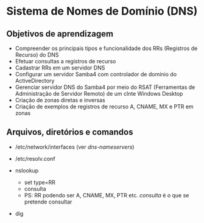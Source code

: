 # Sistema de Nomes de Domínio (DNS)

## Objetivos de aprendizagem

- Compreender os principais tipos e funcionalidade dos RRs (Registros de Recurso) do DNS
- Efetuar consultas a registros de recurso
- Cadastrar RRs em um servidor DNS
- Configurar um servidor Samba4 com controlador de domínio do ActiveDirectory
- Gerenciar servidor DNS do Samba4 por meio do RSAT (Ferramentas de Administração de Servidor Remoto) de um clnte Windows Desktop
- Criação de zonas diretas e inversas
- Criação de exemplos de registros de recurso A, CNAME, MX e PTR em zonas

## Arquivos, diretórios e comandos

- /etc/network/interfaces (ver *dns-nameservers*)
- /etc/resolv.conf
- nslookup

    - set type=RR
    - consulta
    - PS: RR podendo ser A, CNAME, MX, PTR etc. *consulta* é o que se pretende consultar

- dig

